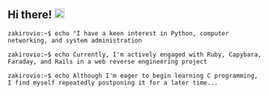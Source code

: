 ## Hi there! <img src="https://github.com/blackcater/blackcater/raw/main/images/Hi.gif" height="20"/>

```zakirovio:~$ echo "I have a keen interest in Python, computer networking, and system administration```

```zakirovio:~$ echo Currently, I'm actively engaged with Ruby, Capybara, Faraday, and Rails in a web reverse engineering project```

```zakirovio:~$ echo Although I'm eager to begin learning C programming, I find myself repeatedly postponing it for a later time...```
